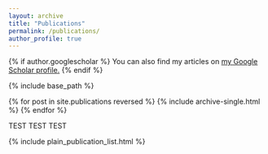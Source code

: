 ```yaml
---
layout: archive
title: "Publications"
permalink: /publications/
author_profile: true
---
```


{% if author.googlescholar %}
  You can also find my articles on <u><a href="{{author.googlescholar}}">my Google Scholar profile</a>.</u>
{% endif %}

{% include base_path %}

{% for post in site.publications reversed %}
  {% include archive-single.html %}
{% endfor %}

TEST TEST TEST

{% include plain_publication_list.html %}

<!-- 
<h3 class="sectionHead"><a id="x1-1000"></a>Journal</h3>
<dt id="X0-perez2022cryo" class="thebibliography">
        2022
</dt>
<dd id="bib-1" class="thebibliography">
        C. Pérez-Guillén, F. Techel, M. Hendrick, M. Volpi, A. van Herwijnen, T. Olevski, G. Obozinski, F. Pérez-Cruz, and J. Schweizer.; Data-driven automated predictions of the avalanche danger level for dry-snow conditions in Switzerland. In: Submitted (2022).
</dd>
<dt id="X0-landwehr2021spca" class="thebibliography">
        2021
</dt>
<dd id="bib-2" class="thebibliography">
        S. Landwehr, M. Volpi, and et al.; Biogeochemistry and Physics of the Southern Ocean-Atmosphere System Explored With Data Science. In: Earth System Dynamics Discussions (2021), pp. 1-114.
</dd>
<dt id="X0-acheson2019ijgis" class="thebibliography">
        2020
</dt>
<dd id="bib-3" class="thebibliography">
        E. Acheson, M. Volpi, and R.S. Purves.; Machine learning for cross-gazetteer matching of natural features. In: International Journal of Geographical Information Science 34.4 (2020), pp. 708-734.
</dd> -->

